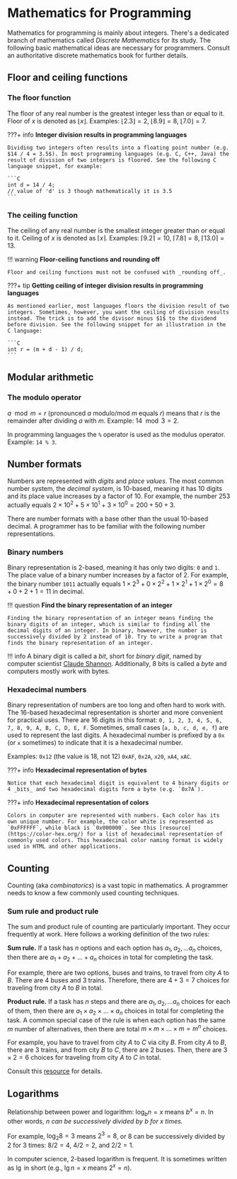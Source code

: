 # Mathematics for Programming

Mathematics for programming is mainly about integers. There's a dedicated branch of mathematics called _Discrete Mathematics_ for its study. The following basic mathematical ideas are necessary for programmers. Consult an authoritative discrete mathematics book for further details.

## Floor and ceiling functions

### The floor function

The floor of any real number is the greatest integer less than or equal to it. Floor of $x$ is denoted as $⌊x⌋$. Examples: $⌊2.3⌋ = 2$, $⌊8.9⌋ = 8$, $⌊7.0⌋ = 7$.

???+ info
    **Integer division results in programming languages**

    Dividing two integers often results into a floating point number (e.g. $14 / 4 = 3.5$). In most programming languages (e.g. C, C++, Java) the result of division of two integers is floored. See the following C language snippet, for example:

    ```C
    int d = 14 / 4;
    // value of 'd' is 3 though mathematically it is 3.5
    ```

### The ceiling function

The ceiling of any real number is the smallest integer greater than or equal to it. Ceiling of $x$ is denoted as $⌈x⌉$. Examples: $⌈9.2⌉ = 10$, $⌈7.8⌉ = 8$, $⌈13.0⌉ = 13$.

!!! warning
    **Floor-ceiling functions and rounding off**

    Floor and ceiling functions must not be confused with _rounding off_.

???+ tip
    **Getting ceiling of integer division results in programming languages**

    As mentioned earlier, most languages floors the division result of two integers. Sometimes, however, you want the ceiling of division results instead. The trick is to add the divisor minus $1$ to the dividend before division. See the following snippet for an illustration in the C language:

    ```C
    int r = (m + d - 1) / d;
    ```

## Modular arithmetic

### The modulo operator

$a \mod m = r$ (pronounced $a$ modulo/mod $m$ equals $r$) means that $r$ is the remainder after dividing $a$ with $m$. Example: $14 \mod 3 = 2$.

In programming languages the `%` operator is used as the modulus operator. Example: `14 % 3`.

## Number formats

Numbers are represented with _digits_ and _place values_. The most common number system, the _decimal system_, is 10-based, meaning it has 10 digits and its place value increases by a factor of 10. For example, the number $253$ actually equals $2 × 10^2 + 5 × 10^1 + 3 × 10^0 = 200 + 50 + 3$.

There are number formats with a base other than the usual 10-based decimal. A programmer has to be familiar with the following number representations.

### Binary numbers

Binary representation is 2-based, meaning it has only two digits: `0` and `1`. The place value of a binary number increases by a factor of 2. For example, the binary number `1011` actually equals $1 × 2^3 + 0 × 2^2 + 1 × 2^1 + 1 × 2^0 = 8 + 0 + 2 + 1 = 11$ in decimal.

!!! question
    **Find the binary representation of an integer**

    Finding the binary representation of an integer means finding the binary digits of an integer, which is similar to finding all the decimal digits of an integer. In binary, however, the number is successively divided by 2 instead of 10. Try to write a program that finds the binary representation of an integer.

!!! info
    A binary digit is called a _bit_, short for _binary digit_, named by computer scientist [Claude Shannon](https://en.wikipedia.org/wiki/Claude_Shannon). Additionally, 8 bits is called a _byte_ and computers mostly work with bytes.

### Hexadecimal numbers

Binary representation of numbers are too long and often hard to work with. The 16-based hexadecimal representation is shorter and more convenient for practical uses. There are 16 digits in this format: `0, 1, 2, 3, 4, 5, 6, 7, 8, 9, A, B, C, D, E, F`. Sometimes, small cases (`a, b, c, d, e, f`) are used to represent the last digits. A hexadecimal number is prefixed by a `0x` (or `x` sometimes) to indicate that it is a hexadecimal number.

Examples: `0x12` (the value is 18, not 12) `0xAF`, `0x2A`, `x20`, `xA4`, `xAC`.

???+ info
    **Hexadecimal representation of bytes**
    
    Notice that each hexadecimal digit is equivalent to 4 binary digits or 4 _bits_ and two hexadecimal digits form a byte (e.g. `0x7A`).

???+ info
    **Hexadecimal representation of colors**

    Colors in computer are represented with numbers. Each color has its own unique number. For example, the color white is represented as `0xFFFFFF`, while black is `0x000000`. See this [resource](https://color-hex.org/) for a list of hexadecimal representation of commonly used colors. This hexadecimal color naming format is widely used in HTML and other applications.

## Counting

Counting (aka _combinatorics_) is a vast topic in mathematics. A programmer needs to know a few commonly used counting techniques.

### Sum rule and product rule

The sum and product rule of counting are particularly important. They occur frequently at work. Here follows a working definition of the two rules:

**Sum rule.** If a task has $n$ options and each option has $a_1, a_2, ... a_n$ choices, then there are $a_1 + a_2 + ... + a_n$ choices in total for completing the task.

For example, there are two options, buses and trains, to travel from city $A$ to $B$. There are $4$ buses and $3$ trains. Therefore, there are $4 + 3 = 7$ choices for traveling from city $A$ to $B$ in total.

**Product rule.** If a task has $n$ steps and there are $a_1, a_2, ... a_n$ choices for each of them, then there are $a_1 × a_2 × ... × a_n$ choices in total for completing the task. A common special case of the rule is when each option has the same $m$ number of alternatives, then there are total $m × m × ... × m = m^n$ choices.

For example, you have to travel from city $A$ to $C$ via city $B$. From city $A$ to $B$, there are $3$ trains, and from city $B$ to $C$, there are $2$ buses. Then, there are $3 × 2 = 6$ choices for traveling from city $A$ to $C$ in total.

Consult this [resource](https://brilliant.org/wiki/rule-of-sum-and-rule-of-product-problem-solving/) for details.

## Logarithms

Relationship between power and logarithm: $\log_b n = x$ means $b^x = n$. In other words, _$n$ can be successively divided by $b$ for $x$ times._

For example, $\log_2 8 = 3$ means $2^3 = 8$, or $8$ can be successively divided by $2$ for $3$ times: $8 / 2 = 4$, $4 / 2 = 2$, and $2 / 2 = 1$.

In computer science, $2$-based logarithm is frequent. It is sometimes written as $\lg$ in short (e.g., $\lg n = x$ means $2^x = n$).
